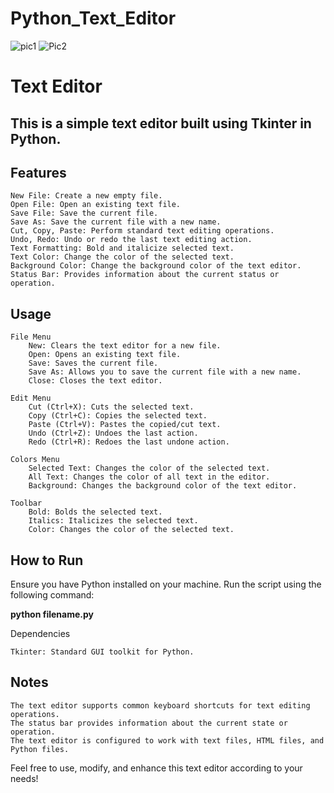 # Python_Text_Editor

![pic1](https://github.com/BEAST-PRINCE/Python_Text_Editor/assets/98230743/6ca5f2e8-3e1f-4802-8cbc-caa90124e3e2)
![Pic2](https://github.com/BEAST-PRINCE/Python_Text_Editor/assets/98230743/aa3f7acc-4091-457a-ac52-6ad405d76eeb)


# Text Editor

## This is a simple text editor built using Tkinter in Python.
## Features

    New File: Create a new empty file.
    Open File: Open an existing text file.
    Save File: Save the current file.
    Save As: Save the current file with a new name.
    Cut, Copy, Paste: Perform standard text editing operations.
    Undo, Redo: Undo or redo the last text editing action.
    Text Formatting: Bold and italicize selected text.
    Text Color: Change the color of the selected text.
    Background Color: Change the background color of the text editor.
    Status Bar: Provides information about the current status or operation.

## Usage

    File Menu
        New: Clears the text editor for a new file.
        Open: Opens an existing text file.
        Save: Saves the current file.
        Save As: Allows you to save the current file with a new name.
        Close: Closes the text editor.

    Edit Menu
        Cut (Ctrl+X): Cuts the selected text.
        Copy (Ctrl+C): Copies the selected text.
        Paste (Ctrl+V): Pastes the copied/cut text.
        Undo (Ctrl+Z): Undoes the last action.
        Redo (Ctrl+R): Redoes the last undone action.

    Colors Menu
        Selected Text: Changes the color of the selected text.
        All Text: Changes the color of all text in the editor.
        Background: Changes the background color of the text editor.

    Toolbar
        Bold: Bolds the selected text.
        Italics: Italicizes the selected text.
        Color: Changes the color of the selected text.

## How to Run

Ensure you have Python installed on your machine. Run the script using the following command:

**python filename.py**

Dependencies

    Tkinter: Standard GUI toolkit for Python.

## Notes

    The text editor supports common keyboard shortcuts for text editing operations.
    The status bar provides information about the current state or operation.
    The text editor is configured to work with text files, HTML files, and Python files.

Feel free to use, modify, and enhance this text editor according to your needs!
